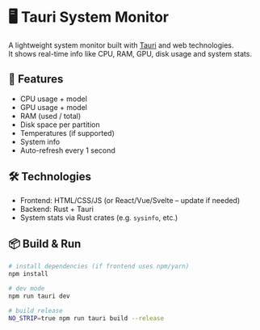 # 🖥️ Tauri System Monitor

A lightweight system monitor built with [Tauri](https://tauri.app/) and web technologies.  
It shows real-time info like CPU, RAM, GPU, disk usage and system stats.

## 🚀 Features

- CPU usage + model
- GPU usage + model
- RAM (used / total)
- Disk space per partition
- Temperatures (if supported)
- System info
- Auto-refresh every 1 second

## 🛠️ Technologies

- Frontend: HTML/CSS/JS (or React/Vue/Svelte – update if needed)
- Backend: Rust + Tauri
- System stats via Rust crates (e.g. `sysinfo`, etc.)

## 📦 Build & Run

```bash
# install dependencies (if frontend uses npm/yarn)
npm install

# dev mode
npm run tauri dev

# build release
NO_STRIP=true npm run tauri build --release
